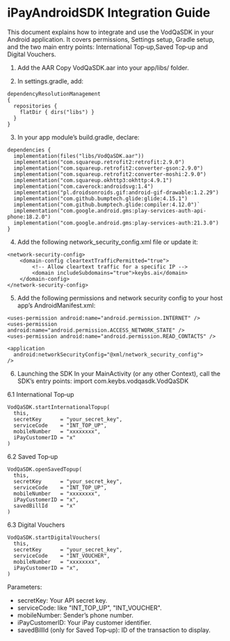 # iPayAndroidSDK Integration Guide

This document explains how to integrate and use the VodQaSDK in your Android application. It covers permissions, Settings setup, Gradle setup, and the two main entry points: International Top‑up,Saved Top‑up and Digital Vouchers.

1. Add the AAR
Copy VodQaSDK.aar into your app/libs/ folder.


2. In settings.gradle, add:
```
dependencyResolutionManagement
{
  repositories {
    flatDir { dirs("libs") }
  }
}
```

3. In your app module’s build.gradle, declare:

```
dependencies {
  implementation(files("libs/VodQaSDK.aar"))
  implementation("com.squareup.retrofit2:retrofit:2.9.0")
  implementation("com.squareup.retrofit2:converter-gson:2.9.0")
  implementation("com.squareup.retrofit2:converter-moshi:2.9.0")
  implementation("com.squareup.okhttp3:okhttp:4.9.1")
  implementation("com.caverock:androidsvg:1.4")
  implementation("pl.droidsonroids.gif:android-gif-drawable:1.2.29")
  implementation("com.github.bumptech.glide:glide:4.15.1")
  implementation("com.github.bumptech.glide:compiler:4.12.0")`
  implementation("com.google.android.gms:play-services-auth-api-phone:18.2.0")
  implementation("com.google.android.gms:play-services-auth:21.3.0")
}
```

4. Add the following network_security_config.xml file or update it:
```
<network-security-config>
    <domain-config cleartextTrafficPermitted="true">
        <!-- Allow cleartext traffic for a specific IP -->
        <domain includeSubdomains="true">keybs.ai</domain>
    </domain-config>
</network-security-config>
```

5. Add the following permissions and network security config to your host app’s AndroidManifest.xml:
```
<uses-permission android:name="android.permission.INTERNET" />
<uses-permission android:name="android.permission.ACCESS_NETWORK_STATE" />
<uses-permission android:name="android.permission.READ_CONTACTS" />

<application
  android:networkSecurityConfig="@xml/network_security_config">
/>
```

6. Launching the SDK
In your MainActivity (or any other Context), call the SDK’s entry points:
import com.keybs.vodqasdk.VodQaSDK

6.1 International Top‑up
```
VodQaSDK.startInternationalTopup(
  this,
  secretKey      = "your_secret_key",
  serviceCode    = "INT_TOP_UP",
  mobileNumber   = "xxxxxxxx",
  iPayCustomerID = "x"
)
```
6.2 Saved Top‑up
```
VodQaSDK.openSavedTopup(
  this,
  secretKey      = "your_secret_key",
  serviceCode    = "INT_TOP_UP",
  mobileNumber   = "xxxxxxxx",
  iPayCustomerID = "x",
  savedBillId    = "x"
)
```
6.3 Digital Vouchers
```
VodQaSDK.startDigitalVouchers(
  this,
  secretKey      = "your_secret_key",
  serviceCode    = "INT_VOUCHER",
  mobileNumber   = "xxxxxxxx",
  iPayCustomerID = "x",
)
```

Parameters:
- secretKey: Your API secret key.
- serviceCode: like "INT_TOP_UP", "INT_VOUCHER".
- mobileNumber: Sender’s phone number.
- iPayCustomerID: Your iPay customer identifier.
- savedBillId (only for Saved Top‑up): ID of the transaction to display.
